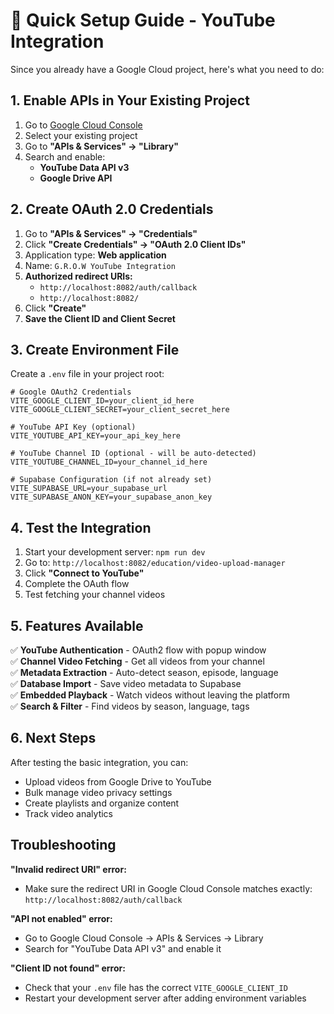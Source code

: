 # 🚀 Quick Setup Guide - YouTube Integration

Since you already have a Google Cloud project, here's what you need to do:

## 1. Enable APIs in Your Existing Project

1. Go to [Google Cloud Console](https://console.cloud.google.com/)
2. Select your existing project
3. Go to **"APIs & Services" → "Library"**
4. Search and enable:
   - **YouTube Data API v3**
   - **Google Drive API**

## 2. Create OAuth 2.0 Credentials

1. Go to **"APIs & Services" → "Credentials"**
2. Click **"Create Credentials" → "OAuth 2.0 Client IDs"**
3. Application type: **Web application**
4. Name: `G.R.O.W YouTube Integration`
5. **Authorized redirect URIs:**
   - `http://localhost:8082/auth/callback`
   - `http://localhost:8082/`
6. Click **"Create"**
7. **Save the Client ID and Client Secret**

## 3. Create Environment File

Create a `.env` file in your project root:

```env
# Google OAuth2 Credentials
VITE_GOOGLE_CLIENT_ID=your_client_id_here
VITE_GOOGLE_CLIENT_SECRET=your_client_secret_here

# YouTube API Key (optional)
VITE_YOUTUBE_API_KEY=your_api_key_here

# YouTube Channel ID (optional - will be auto-detected)
VITE_YOUTUBE_CHANNEL_ID=your_channel_id_here

# Supabase Configuration (if not already set)
VITE_SUPABASE_URL=your_supabase_url
VITE_SUPABASE_ANON_KEY=your_supabase_anon_key
```

## 4. Test the Integration

1. Start your development server: `npm run dev`
2. Go to: `http://localhost:8082/education/video-upload-manager`
3. Click **"Connect to YouTube"**
4. Complete the OAuth flow
5. Test fetching your channel videos

## 5. Features Available

✅ **YouTube Authentication** - OAuth2 flow with popup window  
✅ **Channel Video Fetching** - Get all videos from your channel  
✅ **Metadata Extraction** - Auto-detect season, episode, language  
✅ **Database Import** - Save video metadata to Supabase  
✅ **Embedded Playback** - Watch videos without leaving the platform  
✅ **Search & Filter** - Find videos by season, language, tags  

## 6. Next Steps

After testing the basic integration, you can:
- Upload videos from Google Drive to YouTube
- Bulk manage video privacy settings
- Create playlists and organize content
- Track video analytics

## Troubleshooting

**"Invalid redirect URI" error:**
- Make sure the redirect URI in Google Cloud Console matches exactly: `http://localhost:8082/auth/callback`

**"API not enabled" error:**
- Go to Google Cloud Console → APIs & Services → Library
- Search for "YouTube Data API v3" and enable it

**"Client ID not found" error:**
- Check that your `.env` file has the correct `VITE_GOOGLE_CLIENT_ID`
- Restart your development server after adding environment variables 